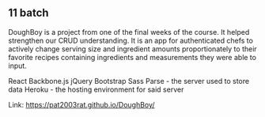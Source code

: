 ## 11 batch


DoughBoy is a project from one of the final weeks of the course. It helped strengthen our CRUD understanding. It is an app for authenticated chefs to actively change serving size and ingredient amounts proportionately to their favorite recipes containing ingredients and measurements they were able to input.

React
Backbone.js
jQuery
Bootstrap
Sass
Parse - the server used to store data
Heroku - the hosting environment for said server



Link: https://pat2003rat.github.io/DoughBoy/

